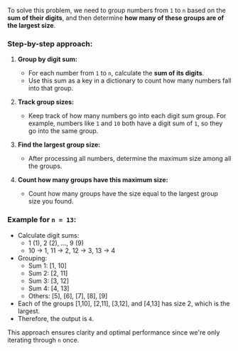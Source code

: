 To solve this problem, we need to group numbers from `1` to `n` based on the **sum of their digits**, and then determine **how many of these groups are of the largest size**.

### Step-by-step approach:

1. **Group by digit sum:**
   - For each number from `1` to `n`, calculate the **sum of its digits**.
   - Use this sum as a key in a dictionary to count how many numbers fall into that group.

2. **Track group sizes:**
   - Keep track of how many numbers go into each digit sum group. For example, numbers like `1` and `10` both have a digit sum of `1`, so they go into the same group.

3. **Find the largest group size:**
   - After processing all numbers, determine the maximum size among all the groups.

4. **Count how many groups have this maximum size:**
   - Count how many groups have the size equal to the largest group size you found.

### Example for `n = 13`:
- Calculate digit sums:
  - 1 (1), 2 (2), ..., 9 (9)
  - 10 → 1, 11 → 2, 12 → 3, 13 → 4
- Grouping:
  - Sum 1: [1, 10]
  - Sum 2: [2, 11]
  - Sum 3: [3, 12]
  - Sum 4: [4, 13]
  - Others: [5], [6], [7], [8], [9]
- Each of the groups [1,10], [2,11], [3,12], and [4,13] has size 2, which is the largest.
- Therefore, the output is `4`.

This approach ensures clarity and optimal performance since we're only iterating through `n` once.
